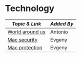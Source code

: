 # Technology

| **_Topic & Link_** | **_Added By_** |
| -------- | -------- |
|[World around us](https://www.youtube.com/c)|Antonio
|[Mac security](https://www.apple.com/uk/macos/security/)|Evgeny
|[Mac protection](https://www.macworld.co.uk/feature/can-macs-get-viruses-3454926/)|Evgeny
